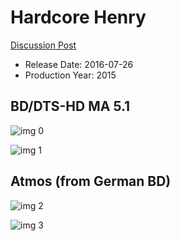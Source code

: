 # Hardcore Henry

[Discussion Post](https://www.avsforum.com/threads/bass-eq-for-filtered-movies.2995212/post-57287842)

* Release Date: 2016-07-26
* Production Year: 2015

## BD/DTS-HD MA 5.1

![img 0](https://i.imgur.com/bVdwPVs.jpg)

![img 1](https://i.imgur.com/TCEOgZi.jpg)

## Atmos (from German BD)

![img 2](https://i.imgur.com/NYvYBLG.jpg)

![img 3](https://i.imgur.com/f75Op52.png)


